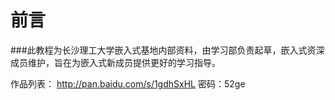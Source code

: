 前言
=======


###此教程为长沙理工大学嵌入式基地内部资料，由学习部负责起草，嵌入式资深成员维护，旨在为嵌入式新成员提供更好的学习指导。

作品列表：
http://pan.baidu.com/s/1gdhSxHL
密码：52ge